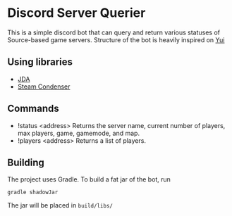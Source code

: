 # Discord Server Querier
This is a simple discord bot that can query and return various statuses of Source-based game servers.
Structure of the bot is heavily inspired on [Yui](https://github.com/DV8FromTheWorld/Yui)

## Using libraries
* [JDA](https://github.com/DV8FromTheWorld/JDA)
* [Steam Condenser](https://github.com/koraktor/steam-condenser-java)

## Commands
* !status \<address\> Returns the server name, current number of players, max players, game, gamemode, and map.
* !players \<address\> Returns a list of players.

## Building
The project uses Gradle. To build a fat jar of the bot, run

```gradle shadowJar```

The jar will be placed in `build/libs/`
